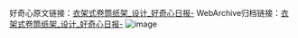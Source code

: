 好奇心原文链接：[衣架式卷筒纸架_设计_好奇心日报-](https://www.qdaily.com/articles/2379.html)
WebArchive归档链接：[衣架式卷筒纸架_设计_好奇心日报-](http://web.archive.org/web/20190623151041/https://www.qdaily.com/articles/2379.html)
![image](http://ww3.sinaimg.cn/large/007d5XDpgy1g3vc349o1dj30u02pkn4x)